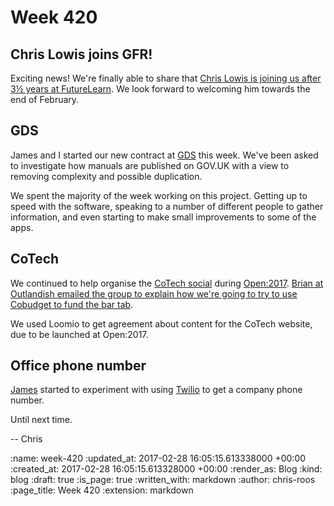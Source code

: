 Week 420
========

## Chris Lowis joins GFR!

Exciting news! We're finally able to share that [Chris Lowis is joining us after 3½ years at FutureLearn][chris-lowis-tweet]. We look forward to welcoming him towards the end of February.

## GDS

James and I started our new contract at [GDS][gds] this week. We've been asked to investigate how manuals are published on GOV.UK with a view to removing complexity and possible duplication.

We spent the majority of the week working on this project. Getting up to speed with the software, speaking to a number of different people to gather information, and even starting to make small improvements to some of the apps.

## CoTech

We continued to help organise the [CoTech social][cotech-social] during [Open:2017][open-2017]. [Brian at Outlandish emailed the group to explain how we're going to try to use Cobudget to fund the bar tab][brian-cobudget-email].

We used Loomio to get agreement about content for the CoTech website, due to be launched at Open:2017.

## Office phone number

[James][james-mead] started to experiment with using [Twilio][twilio] to get a company phone number.

Until next time.

-- Chris

[brian-cobudget-email]: https://www.email-lists.org/pipermail/tech-coops/2017-February/000010.html
[chris-lowis-tweet]: https://twitter.com/chrislowis/status/827432936463036416
[cotech-social]: https://wiki.coops.tech/wiki/CoTech_Social_Feb_2017
[gds]: https://gds.blog.gov.uk/
[james-mead]: /james-mead
[open-2017]: https://2017.open.coop/
[twilio]: https://www.twilio.com/

:name: week-420
:updated_at: 2017-02-28 16:05:15.613338000 +00:00
:created_at: 2017-02-28 16:05:15.613328000 +00:00
:render_as: Blog
:kind: blog
:draft: true
:is_page: true
:written_with: markdown
:author: chris-roos
:page_title: Week 420
:extension: markdown
